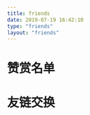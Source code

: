 ```yaml
---
title: friends
date: 2019-07-19 16:42:10
type: "friends"
layout: "friends"
---
```


# 赞赏名单


# 友链交换

